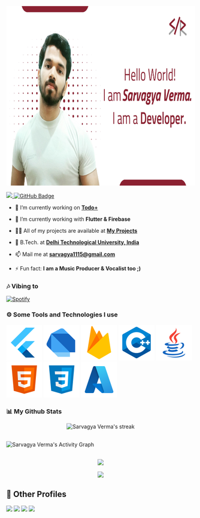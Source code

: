 <img src="https://github.com/srockstech/srockstech/blob/main/images/Header.jpg" height="480">
<p align="left">
<a href="https://github.com/srockstech/github-profile-views-counter">
    <img src="https://komarev.com/ghpvc/?username=srockstech">
</a> <a href="https://github.com/srockstech?tab=followers"><img src="https://img.shields.io/github/followers/srockstech?label=Followers&style=social" alt="GitHub Badge"></a>
</p>

- 🔭 I’m currently working on **[Todo+](https://github.com/srockstech/todo_plus)**

- 🌱 I’m currently working with **Flutter & Firebase**

- 👨‍💻 All of my projects are available at **[My Projects](https://github.com/stars/srockstech/lists/my-projects)**

- 🏫 B.Tech. at **[Delhi Technological University, India](http://dtu.ac.in/)**

- 📫 Mail me at **[sarvagya1115@gmail.com](mailto:sarvagya1115@gmail.com)**

- ⚡ Fun fact: **I am a Music Producer & Vocalist too ;)**

### 🎶 Vibing to
[![Spotify](https://spotify-live.vercel.app/api/spotify)](https://open.spotify.com/playlist/5Q5whx5qOrsdg9fI0NX9wl?si=a9c656f636bf4bb3)

### ⚙️ Some Tools and Technologies I use
<img src="images/flutter.svg">
<img src="images/dart.svg">
<img src="images/firebase.svg">
<img src="images/c++.svg">
<img src="images/java.svg">
<img src="images/html-5.svg">
<img src="images/css3.svg">
<img src="images/azure.svg">



### 📊 My Github Stats
<!-- [![𝚝𝚛𝚘𝚙𝚑𝚢](https://github-profile-trophy.vercel.app/?username=srockstech&column=8&margin-w=15&margin-h=15&no-bg=true&no-frame=true&theme=juicyfresh)](https://github.com/srockstech)

<p align="center">
  <a>
    <img height="150" width="150" src="https://github.com/JayantGoel001/JayantGoel001/blob/master/PNG/left.png">
    <img align="center" src="https://github-readme-streak-stats.herokuapp.com/?user=srockstech&theme=dark&hide_border=true"/>
    <img height="150" width="150" src="https://github.com/JayantGoel001/JayantGoel001/blob/master/PNG/right.png">
  </a>
</p> -->

<p align="center">
    <a>
        <img title="🔥 Get streak stats for your profile at git.io/streak-stats" alt="Sarvagya Verma's streak" src="https://github-readme-streak-stats.herokuapp.com/?user=srockstech&theme=highcontrast&hide_border=true&background=0D1117"/>
    </a>
</p>



<br/>
<a><img alt="Sarvagya Verma's Activity Graph" src="https://activity-graph.herokuapp.com/graph?username=srockstech&bg_color=0D1117&color=FF8539&line=FF8539&point=FFFFFF&hide_border=true" /></a>
<br/>
<br/>
<p align="center"><img src="https://github-readme-stats.vercel.app/api/top-langs/?username=srockstech&layout=compact"/></p>
<p align="center"><img src="https://github-readme-stats.vercel.app/api?username=srockstech&show_icons=true&theme=swift" /></p>


## 🔗 Other Profiles
<p align="left">
<a href = "https://srocks.tech/"><img src="https://img.icons8.com/fluent/48/000000/web.png"/></a>
<a href = "https://play.google.com/store/apps/dev?id=5732707080367231305"><img src="https://img.icons8.com/fluent/48/000000/google-play.png"/></a>
<a href = "https://www.linkedin.com/in/srockstech/"><img src="https://img.icons8.com/fluent/48/000000/linkedin.png"/></a>
<a href = "https://www.twitter.com/srockstech/"><img src="https://img.icons8.com/fluent/48/000000/twitter.png"/></a>
</p>